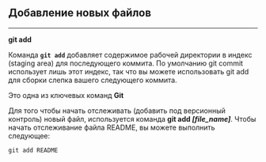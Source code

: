 ## Добавление новых файлов

---

**git add**

Команда **`git add`** добавляет содержимое рабочей директории в индекс (staging area) для последующего коммита. По умолчанию git commit использует лишь этот индекс, так что вы можете использовать git add для сборки слепка вашего следующего коммита.

Это одна из ключевых команд **Git** 

Для того чтобы начать отслеживать (добавить под версионный контроль) новый файл, используется команда **git add *[file_name]***. Чтобы начать отслеживание файла README, вы можете выполнить следующее:

```bash=
git add README
```